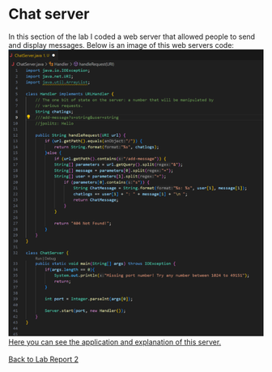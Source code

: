# Chat server
In this section of the lab I coded a web server that allowed people to send and display messages. Below is an image of this web servers code:
![test](chatCodePic)\
[Here you can see the application and explanation of this server.](ChatExp.md)\
\
[Back to Lab Report 2](labReport2.md)
